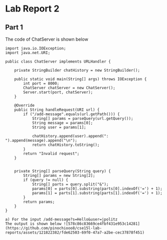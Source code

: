 # Lab Report 2

## Part 1

The code of ChatServer is shown below

```
import java.io.IOException;
import java.net.URI;

public class ChatServer implements URLHandler {

    private StringBuilder chatHistory = new StringBuilder();

    public static void main(String[] args) throws IOException {
        int port = 8000; 
        ChatServer chatServer = new ChatServer();
        Server.start(port, chatServer);
    }

    @Override
    public String handleRequest(URI url) {
        if ("/add-message".equals(url.getPath())) {
            String[] params = parseQuery(url.getQuery());
            String message = params[0];
            String user = params[1];

            chatHistory.append(user).append(": ").append(message).append("\n");
            return chatHistory.toString();
        }
        return "Invalid request";
    }

   
    private String[] parseQuery(String query) {
        String[] params = new String[2]; 
        if (query != null) {
            String[] parts = query.split("&");
            params[0] = parts[0].substring(parts[0].indexOf('=') + 1);
            params[1] = parts[1].substring(parts[1].indexOf('=') + 1);
        }
        return params;
    }
}
```
    a) For the input /add-message?s=Hello&user=jpolitz
    The output is shown below ![578c86c83669ce4fbf431e953c14281](https://github.com/pinochiooo8/cse15l-lab-reports/assets/121822382/fde62503-69f0-47a7-a2be-cec37878f451)

    

